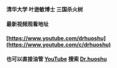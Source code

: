 #### 清华大学 叶逊敏博士 三国杀火树 
#### 最新视频观看地址 
#### [https://www.youtube.com/drhuoshu](https://www.youtube.com/c/drhuoshu)
#### 也可以直接油管 [YouTube](https://www.youtube.com/c/drhuoshu) 搜索 [Dr.huoshu](https://www.youtube.com/c/drhuoshu)

